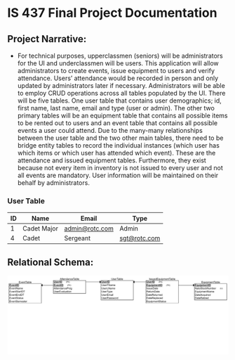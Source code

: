 # IS 437 Final Project Documentation
 
## Project Narrative:
* For technical purposes, upperclassmen (seniors) will be administrators for the UI and underclassmen will be users. 
This application will allow administrators to create events, issue equipment to users and verify attendance. 
Users’ attendance would be recorded in person and only updated by administrators later if necessary. 
Administrators will be able to employ CRUD operations across all tables populated by the UI. 
There will be five tables. One user table that contains user demographics; id, first name, last name, email and type (user or admin). 
The other two primary tables will be an equipment table that contains all possible items to be rented out to users and an event table that contains all possible events a user could attend. 
Due to the many-many relationships between the user table and the two other main tables, there need to be bridge entity tables to record the individual instances (which user has which items or which user has attended which event). 
These are the attendance and issued equipment tables. 
Furthermore, they exist because not every item in inventory is not issued to every user and not all events are mandatory. 
User information will be maintained on their behalf by administrators.

### User Table 

ID	| Name	| Email |	Type
------------ | ------------- | -------------- | --------------
1	| Cadet Major | admin@rotc.com	| Admin
4 |	Cadet | Sergeant |	sgt@rotc.com |	User


## Relational Schema:

![A Relational Schema should appear here](/OverviewAndSchema/IS437_FP_Schema.png)
